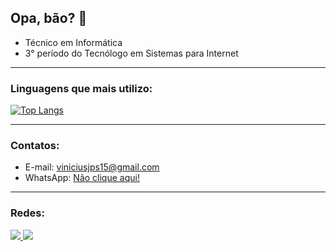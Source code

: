 ## **Opa, bão? 👋**

   - Técnico em Informática
   - 3° período do Tecnólogo em Sistemas para Internet

<hr>

  ### Linguagens que mais utilizo:
  [![Top Langs](https://github-readme-stats.vercel.app/api/top-langs/?username=ViniciusJPSilva&theme=dracula&layout=compact)](https://github.com/anuraghazra/github-readme-stats)

<hr>

  ### Contatos:
  
  - E-mail: viniciusjps15@gmail.com
  - WhatsApp: <a href="https://wa.me/5532984589166" target="_blank">Não clique aqui!</a>

<hr>

  ### Redes:
  
<div>
  <a href = "mailto:contato@viniciusjps15">
    <img src="https://img.shields.io/badge/Gmail-D14836?style=for-the-badge&logo=gmail&logoColor=white" target="_blank">
  </a>
  <a href="https://www.linkedin.com/in/vinícius-pires-401592214" target="_blank">
    <img src="https://img.shields.io/badge/-LinkedIn-%230077B5?style=for-the-badge&logo=linkedin&logoColor=white" target="_blank">
  </a>   
</div>
  
